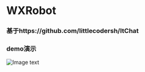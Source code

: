 # WXRobot
### 基于https://github.com/littlecodersh/ItChat
### demo演示
![Image text](http://www.zxlee.cn/WXRobotDemo.png) 
